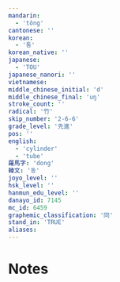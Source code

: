 ```yaml
---
mandarin:
  - 'tǒng'
cantonese: ''
korean:
  - '통'
korean_native: ''
japanese:
  - 'TOU'
japanese_nanori: ''
vietnamese:
middle_chinese_initial: 'd'
middle_chinese_final: 'uŋ'
stroke_count: ''
radical: '竹'
skip_number: '2-6-6'
grade_level: '先進'
pos: ''
english:
  - 'cylinder'
  - 'tube'
羅馬字: 'dong'
韓文: '동'
joyo_level: ''
hsk_level: ''
hanmun_edu_level: ''
danayo_id: 7145
mc_id: 6459
graphemic_classification: '同'
stand_in: 'TRUE'
aliases:
---
```


# Notes
